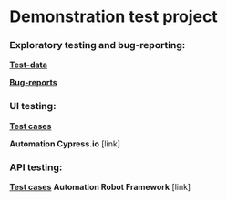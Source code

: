 # Demonstration test project

### Exploratory testing and bug-reporting:

[**Test-data**](https://docs.google.com/spreadsheets/d/1_CCAxEkQ1A7pxrKQqQil7hfkeWfNeAgc93OAxwIc_MU/edit#gid=0)

[**Bug-reports**](https://docs.google.com/spreadsheets/d/1_CCAxEkQ1A7pxrKQqQil7hfkeWfNeAgc93OAxwIc_MU/edit#gid=822397682)

### UI testing:

[**Test cases**](https://docs.google.com/spreadsheets/d/1_CCAxEkQ1A7pxrKQqQil7hfkeWfNeAgc93OAxwIc_MU/edit#gid=135805457)

**Automation Cypress.io** [link]

### API testing:
[**Test cases**](https://docs.google.com/spreadsheets/d/1_CCAxEkQ1A7pxrKQqQil7hfkeWfNeAgc93OAxwIc_MU/edit#gid=377622122)
**Automation Robot Framework** [link]
	
